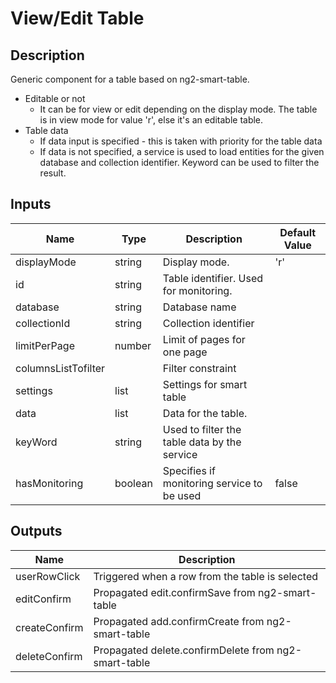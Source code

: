 # View/Edit Table

## Description

Generic component for a table based on ng2-smart-table. 

* Editable or not 
    * It can be for view or edit depending on the display mode. The table is in view mode for value 'r', else it's an editable table. 
* Table data
    * If data input is specified - this is taken with priority for the table data
    * If data is not specified, a service is used to load entities for the given database and collection identifier. Keyword can be used to filter the result.

## Inputs

Name                |Type       |  Description                                  | Default Value 
------------------- | --------- |---------------------------------------------- | ------------
displayMode         | string    | Display mode.                                 | 'r'          
id                  | string    | Table identifier. Used for monitoring.        |
database            | string    | Database name                                 |
collectionId        | string    | Collection identifier                         |
limitPerPage        | number    | Limit of pages for one page                   |
columnsListTofilter |           | Filter constraint                             |
settings            | list      | Settings for smart table                      |
data                | list      | Data for the table.                           |
keyWord             | string    | Used to filter the table data by  the service |
hasMonitoring       | boolean   | Specifies if monitoring service to be used    | false

## Outputs

Name                | Description
------------------- | ---------------------------------------------------------
userRowClick        | Triggered when a row from the table is selected
editConfirm         | Propagated edit.confirmSave from ng2-smart-table 
createConfirm       | Propagated add.confirmCreate from ng2-smart-table
deleteConfirm       | Propagated delete.confirmDelete from ng2-smart-table